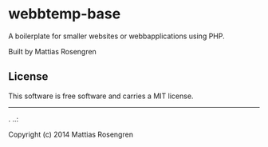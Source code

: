 webbtemp-base
==================
 
A boilerplate for smaller websites or webbapplications using PHP.
 
Built by Mattias Rosengren
 
License 
------------------
 
This software is free software and carries a MIT license.
 
 
------------------
 .
..:
 
Copyright (c) 2014 Mattias Rosengren